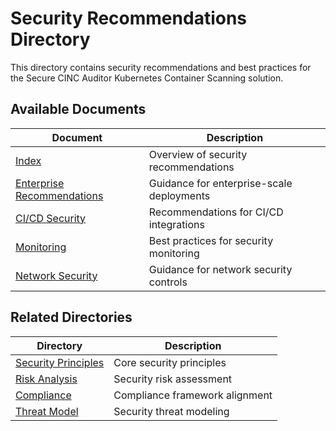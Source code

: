 # Security Recommendations Directory

This directory contains security recommendations and best practices for the Secure CINC Auditor Kubernetes Container Scanning solution.

## Available Documents

| Document | Description |
|----------|-------------|
| [Index](index.md) | Overview of security recommendations |
| [Enterprise Recommendations](../../developer-guide/deployment/scenarios/enterprise.md) | Guidance for enterprise-scale deployments |
| [CI/CD Security](../../developer-guide/deployment/scenarios/cicd.md) | Recommendations for CI/CD integrations |
| [Monitoring](../../developer-guide/deployment/advanced-topics/monitoring.md) | Best practices for security monitoring |
| [Network Security](network.md) | Guidance for network security controls |

## Related Directories

| Directory | Description |
|-----------|-------------|
| [Security Principles](../principles/index.md) | Core security principles |
| [Risk Analysis](../risk/index.md) | Security risk assessment |
| [Compliance](../compliance/index.md) | Compliance framework alignment |
| [Threat Model](../threat-model/index.md) | Security threat modeling |
